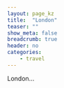 ```yaml
---
layout: page_kz
title:  "London"
teaser: ""
show_meta: false
breadcrumb: true
header: no
categories:
    - travel
---
```


London...